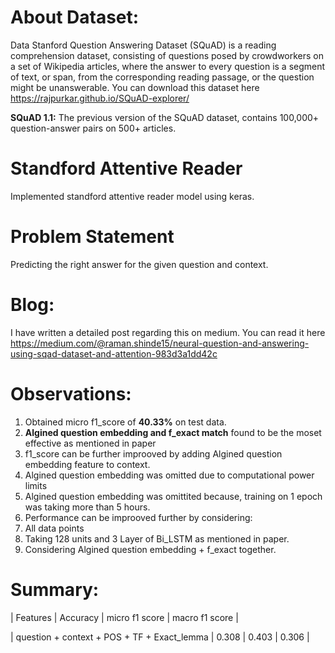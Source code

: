 # About Dataset:
Data Stanford Question Answering Dataset (SQuAD) is a reading comprehension dataset, consisting of questions posed by crowdworkers on a set of Wikipedia articles, where the answer to every question is a segment of text, or span, from the corresponding reading passage, or the question might be unanswerable. You can download this dataset here https://rajpurkar.github.io/SQuAD-explorer/

**SQuAD 1.1:** The previous version of the SQuAD dataset, contains 100,000+ question-answer pairs on 500+ articles.

# Standford Attentive Reader
Implemented standford attentive reader model using keras.

# Problem Statement
Predicting the right answer for the given question and context.

# Blog:
I have written a detailed post regarding this on medium. You can read it here https://medium.com/@raman.shinde15/neural-question-and-answering-using-sqad-dataset-and-attention-983d3a1dd42c


# Observations:
1. Obtained micro f1_score of **40.33%** on test data.
2. **Algined question embedding and f_exact match** found to be the moset effective as mentioned in paper
3. f1_score can be further improoved by adding Algined question embedding feature to context.
4. Algined question embedding was omitted due to computational power limits
5. Algined question embedding was omittited because, training on 1 epoch was taking more than 5 hours.
6. Performance can be improoved further by considering:
  1.  All data points
  2. Taking 128 units and 3 Layer of Bi_LSTM as mentioned in paper.
  3. Considering Algined question embedding + f_exact together.
   

# Summary:
 
 |                   Features                  | Accuracy | micro f1 score | macro f1 score |
 
 | question + context + POS + TF + Exact_lemma |  0.308   |     0.403      |     0.306      |
 
